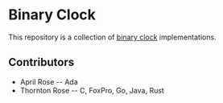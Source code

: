 # Binary Clock

This repository is a collection of [binary clock](https://en.wikipedia.org/wiki/Binary_clock) implementations.

## Contributors

* April Rose -- Ada
* Thornton Rose -- C, FoxPro, Go, Java, Rust
